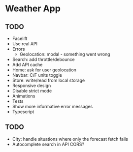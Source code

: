 # Weather App

## TODO
* Facelift
* Use real API
* Errors
    * Geolocation: modal - something went wrong
* Search: add throttle/debounce
* Add API cache
* Home: ask for user geolocation
* Navbar: C/F units toggle
* Store: write/read from local storage
* Responsive design
* Disable strict mode
* Animations
* Tests
* Show more informative error messages
* Typescript

## TODO
* City: handle situations where only the forecast fetch fails
* Autocomplete search in API CORS?
